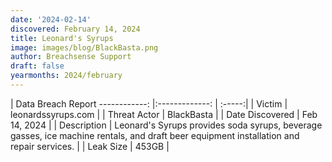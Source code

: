 ```yaml
---
date: '2024-02-14'
discovered: February 14, 2024
title: Leonard's Syrups
image: images/blog/BlackBasta.png
author: Breachsense Support
draft: false
yearmonths: 2024/february
---
```



| Data Breach Report
------------:     |:-------------:    | :-----:|
| Victim      | leonardssyrups.com      | 
| Threat Actor      | BlackBasta      | 
| Date Discovered      | Feb 14, 2024      | 
| Description      | Leonard's Syrups provides soda syrups, beverage gasses, ice machine rentals, and draft beer equipment installation and repair services.      | 
| Leak Size      | 453GB      | 

